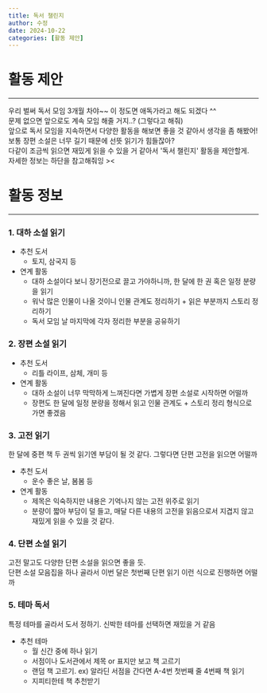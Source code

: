 ```yaml
---
title: 독서 챌린지
author: 수정
date: 2024-10-22
categories: [활동 제안]
---
```


# **활동 제안**
---
우리 벌써 독서 모임 3개월 차야~~ 이 정도면 애독가라고 해도 되겠다 ^^  
문제 없으면 앞으로도 계속 모임 해줄 거지..? (그렇다고 해줘)  
앞으로 독서 모임을 지속하면서 다양한 활동을 해보면 좋을 것 같아서 생각을 좀 해봤어!  
보통 장편 소설은 너무 길기 때문에 선뜻 읽기가 힘들잖아?  
다같이 조금씩 읽으면 재밌게 읽을 수 있을 거 같아서 '독서 챌린지' 활동을 제안할게.  
자세한 정보는 하단을 참고해줘잉 ><  

# **활동 정보**
---
### 1. 대하 소설 읽기  
- 추천 도서
  - 토지, 삼국지 등  
- 연계 활동
  - 대하 소설이다 보니 장기전으로 끌고 가야하니까, 한 달에 한 권 혹은 일정 분량을 읽기 
  - 워낙 많은 인물이 나올 것이니 인물 관계도 정리하기 + 읽은 부분까지 스토리 정리하기  
  - 독서 모임 날 마지막에 각자 정리한 부분을 공유하기  


### 2. 장편 소설 읽기  
- 추천 도서
  - 리틀 라이프, 삼체, 개미 등  
- 연계 활동
  - 대하 소설이 너무 막막하게 느껴진다면 가볍게 장편 소설로 시작하면 어떨까  
  - 장편도 한 달에 일정 분량을 정해서 읽고 인물 관계도 + 스토리 정리 형식으로 가면 좋겠음  

### 3. 고전 읽기  
한 달에 중편 책 두 권씩 읽기엔 부담이 될 것 같다. 그렇다면 단편 고전을 읽으면 어떨까  
- 추천 도서
  - 운수 좋은 날, 봄봄 등  
- 연계 활동
  - 제목은 익숙하지만 내용은 기억나지 않는 고전 위주로 읽기  
  - 분량이 짧아 부담이 덜 들고, 매달 다른 내용의 고전을 읽음으로서 지겹지 않고 재밌게 읽을 수 있을 것 같다.  

### 4. 단편 소설 읽기  
고전 말고도 다양한 단편 소설을 읽으면 좋을 듯.  
단편 소설 모음집을 하나 골라서 이번 달은 첫번째 단편 읽기 이런 식으로 진행하면 어떨까  

### 5. 테마 독서  
특정 테마를 골라서 도서 정하기. 신박한 테마를 선택하면 재밌을 거 같음  
- 추천 테마 
  - 월 신간 중에 하나 읽기  
  - 서점이나 도서관에서 제목 or 표지만 보고 책 고르기  
  - 랜덤 책 고르기. ex) 알라딘 서점을 간다면 A-4번 첫번째 줄 4번째 책 읽기  
  - 지피티한테 책 추천받기  